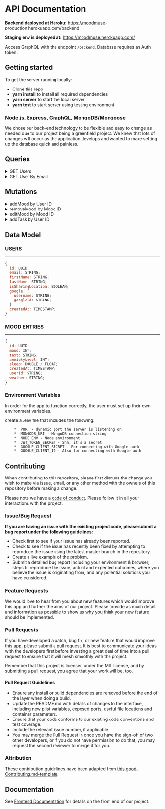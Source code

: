 # API Documentation

<strong>Backend deployed at Heroku:</strong> <https://moodmuse-production.herokuapp.com/backend>

<strong>Staging env is deployed at:</strong> <https://moodmuse.herokuapp.com/>

Access GraphQL with the endpoint `/backend`. Database requires an Auth token.

## Getting started

To get the server running locally:

- Clone this repo
- **yarn install** to install all required dependencies
- **yarn server** to start the local server
- **yarn test** to start server using testing environment

### Node.js, Express, GraphQL, MongoDB/Mongoose

We chose our back-end technology to be flexible and easy to change as needed due to our project being a greenfield project. We knew that lots of changes will occur as the application develops and wanted to make setting up the database quick and painless.

## Queries

<details>
<summary>GET Users</summary>

```graphql
{
  users {
    id
    email
    firstName
    lastName
    createdAt
    moods {
      id
      mood
      text
      anxietyLevel
      sleep
      createdAt
      userId
      weather
    }
  }
}
```

</details>

<details>
<summary>GET User By Email</summary>

```graphql
{
  user(email: "example@email.com") {
    id
    email
    firstName
    lastName
    createdAt
    moods {
      id
      mood
      text
      anxietyLevel
      sleep
      createdAt
      userId
      weather
    }
    tasks {
      id
      completedAt
      prompt
      text
      photoUrl
    }
  }
}
```

</details>

## Mutations

<details>
<summary>addMood by User ID</summary>

```graphql
mutation {
  addMood(
    mood: 2
    text: "Today I was happy because I got a promotion at my job!"
    anxietyLevel: 5
    sleep: 7.5
    userId: "5dcc9396d36d5ecc1234a218"
    weather: "Rainy 24°"
  ) {
    id
    mood
    text
    anxietyLevel
    sleep
    createdAt
    userId
    weather
  }
}
```

</details>

<details>
<summary>removeMood by Mood ID</summary>

```graphql
mutation {
  removeMood(id: "5dcc9396d36d5ecc7833a218") {
    id
    mood
    text
    anxietyLevel
    sleep
    createdAt
    weather
  }
}
```

</details>

<details>
<summary>editMood by Mood ID</summary>

```graphql
mutation {
  editMood(
    mood: 3
    text: "I was sad today because I wasn't able to make it to my friend's birthday"
    anxietyLevel: 0
    sleep: 8.0
    id: "5dd4a493d3e27c123cc43af4"
  ) {
    id
    mood
    text
    anxietyLevel
    sleep
    createdAt
  }
}
```


</details>

<details>
  <summary>addTask by User ID</summary>

```graphql
mutation {
  addTask(
    userEmail: "email@gmail.com"
    prompt: "I am statements"
    text: "awesome, cool, lovable, talented, generous"
    photoUrl: "www.coolphoto.com"
  ) {
    id
    completedAt
    prompt
    text
    photoUrl
  }
}
```

</details>

## Data Model

### USERS

---

```javascript
{
  id: UUID;
  email: STRING;
  firstName: STRING;
  lastName: STRING;
  isSharingLocation: BOOLEAN;
  google: {
    username: STRING;
    googleId: STRING;
  }
  createdAt: TIMESTAMP;
}
```

### MOOD ENTRIES

---

```javascript
{
  id: UUID;
  mood: INT;
  text: STRING;
  anxietyLevel: INT;
  sleep: DOUBLE / FLOAT;
  createdAt: TIMESTAMP;
  userId: STRING;
  weather: STRING;
}
```

### Environment Variables

In order for the app to function correctly, the user must set up their own environment variables.

create a .env file that includes the following:

```none
    *  PORT - dynamic port the server is listening on
    *  MONGODB_URI - MongoDB connection string
    *  NODE_ENV - Node environment
    *  JWT_TOKEN_SECRET - Shh, it's a secret
    *  GOOGLE_CLIENT_SECRET - For connecting with Google auth
    *  GOOGLE_CLIENT_ID - Also for connecting with Google auth
```

## Contributing

When contributing to this repository, please first discuss the change you wish to make via issue, email, or any other method with the owners of this repository before making a change.

Please note we have a [code of conduct](./code_of_conduct.md). Please follow it in all your interactions with the project.

### Issue/Bug Request

**If you are having an issue with the existing project code, please submit a bug report under the following guidelines:**

- Check first to see if your issue has already been reported.
- Check to see if the issue has recently been fixed by attempting to reproduce the issue using the latest master branch in the repository.
- Create a live example of the problem.
- Submit a detailed bug report including your environment & browser, steps to reproduce the issue, actual and expected outcomes, where you believe the issue is originating from, and any potential solutions you have considered.

### Feature Requests

We would love to hear from you about new features which would improve this app and further the aims of our project. Please provide as much detail and information as possible to show us why you think your new feature should be implemented.

### Pull Requests

If you have developed a patch, bug fix, or new feature that would improve this app, please submit a pull request. It is best to communicate your ideas with the developers first before investing a great deal of time into a pull request to ensure that it will mesh smoothly with the project.

Remember that this project is licensed under the MIT license, and by submitting a pull request, you agree that your work will be, too.

#### Pull Request Guidelines

- Ensure any install or build dependencies are removed before the end of the layer when doing a build.
- Update the README.md with details of changes to the interface, including new plist variables, exposed ports, useful file locations and container parameters.
- Ensure that your code conforms to our existing code conventions and test coverage.
- Include the relevant issue number, if applicable.
- You may merge the Pull Request in once you have the sign-off of two other developers, or if you do not have permission to do that, you may request the second reviewer to merge it for you.

### Attribution

These contribution guidelines have been adapted from [this good-Contributing.md-template](https://gist.github.com/PurpleBooth/b24679402957c63ec426).

## Documentation

See [Frontend Documentation](https://github.com/Lambda-School-Labs/ema-therapy-fe/blob/master/README.md) for details on the front end of our project.

